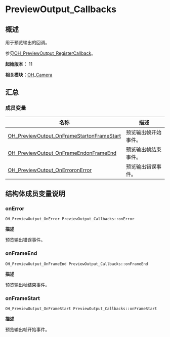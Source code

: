 # PreviewOutput_Callbacks


## 概述

用于预览输出的回调。

参见[OH_PreviewOutput_RegisterCallback](_o_h___camera.md#oh_previewoutput_registercallback)。

**起始版本：** 11

**相关模块：**[OH_Camera](_o_h___camera.md)


## 汇总


### 成员变量

| 名称 | 描述 | 
| -------- | -------- |
| [OH_PreviewOutput_OnFrameStart](_o_h___camera.md#oh_previewoutput_onframestart)[onFrameStart](#onframestart) | 预览输出帧开始事件。 | 
| [OH_PreviewOutput_OnFrameEnd](_o_h___camera.md#oh_previewoutput_onframeend)[onFrameEnd](#onframeend) | 预览输出帧结束事件。 | 
| [OH_PreviewOutput_OnError](_o_h___camera.md#oh_previewoutput_onerror)[onError](#onerror) | 预览输出错误事件。 | 


## 结构体成员变量说明


### onError

```
OH_PreviewOutput_OnError PreviewOutput_Callbacks::onError
```

**描述**

预览输出错误事件。


### onFrameEnd

```
OH_PreviewOutput_OnFrameEnd PreviewOutput_Callbacks::onFrameEnd
```

**描述**

预览输出帧结束事件。


### onFrameStart

```
OH_PreviewOutput_OnFrameStart PreviewOutput_Callbacks::onFrameStart
```

**描述**

预览输出帧开始事件。
